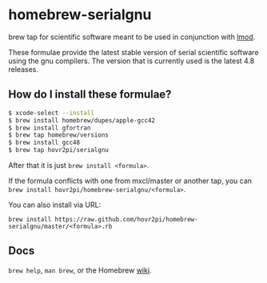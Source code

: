 homebrew-serialgnu
=================
brew tap for scientific software meant to be used in conjunction with [lmod][].

These formulae provide the latest stable version of serial scientific software using the gnu compilers.
The version that is currently used is the latest 4.8 releases. 

How do I install these formulae?
--------------------------------
```bash
$ xcode-select --install
$ brew install homebrew/dupes/apple-gcc42
$ brew install gfortran
$ brew tap homebrew/versions
$ brew install gcc48
$ brew tap hovr2pi/serialgnu 
```
After that it is just `brew install <formula>`.


If the formula conflicts with one from mxcl/master or another tap, you can `brew install hovr2pi/homebrew-serialgnu/<formula>`.

You can also install via URL:

```
brew install https://raw.github.com/hovr2pi/homebrew-serialgnu/master/<formula>.rb
```

Docs
----
`brew help`, `man brew`, or the Homebrew [wiki][].

[wiki]:http://wiki.github.com/mxcl/homebrew
[lmod]:http://sourceforge.net/projects/lmod
